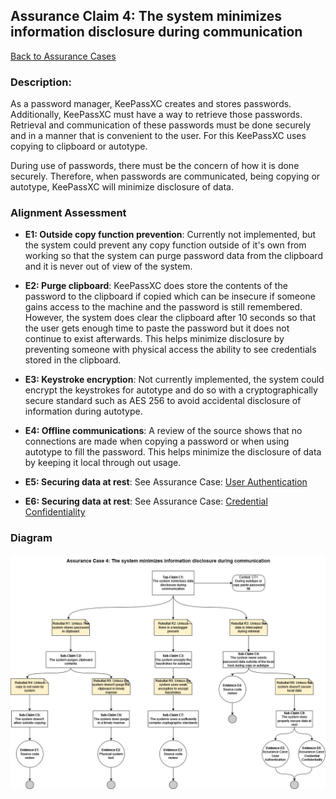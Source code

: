 ## Assurance Claim 4: The system minimizes information disclosure during communication
[Back to Assurance Cases](https://github.com/JCKelley-CYBR/CYBR-8420-SoftwareAssurance/blob/main/AssuranceCases/README.md)

### Description:
As a password manager, KeePassXC creates and stores passwords. Additionally, KeePassXC must have a way to retrieve those passwords. Retrieval and communication of these passwords must be done securely and in a manner that is convenient to the user. For this KeePassXC uses copying to clipboard or autotype.

During use of passwords, there must be the concern of how it is done securely. Therefore, when passwords are communicated, being copying or autotype, KeePassXC will minimize disclosure of data. 

### Alignment Assessment

- **E1: Outside copy function prevention**: Currently not implemented, but the system could prevent any copy function outside of it's own from working so that the system can purge password data from the clipboard and it is never out of view of the system.

- **E2: Purge clipboard**: KeePassXC does store the contents of the password to the clipboard if copied which can be insecure if someone gains access to the machine and the password is still remembered. However, the system does clear the clipboard after 10 seconds so that the user gets enough time to paste the password but it does not continue to exist afterwards. This helps minimize disclosure by preventing someone with physical access the ability to see credentials stored in the clipboard.

- **E3: Keystroke encryption**: Not currently implemented, the system could encrypt the keystrokes for autotype and do so with a cryptographically secure standard such as AES 256 to avoid accidental disclosure of information during autotype.

- **E4: Offline communications**: A review of the source shows that no connections are made when copying a password or when using autotype to fill the password. This helps minimize the disclosure of data by keeping it local through out usage.

- **E5: Securing data at rest**: See Assurance Case: [User Authentication](https://github.com/JCKelley-CYBR/CYBR-8420-SoftwareAssurance/tree/main/AssuranceCases/User_Auth) 

- **E6: Securing data at rest**: See Assurance Case: [Credential Confidentiality](https://github.com/JCKelley-CYBR/CYBR-8420-SoftwareAssurance/tree/main/AssuranceCases/Credential_Confidentiality)


### Diagram
<img src="AssuranceCase4V2.jpg">
